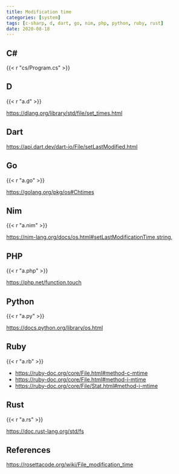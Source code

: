 ```yaml
---
title: Modification time
categories: [system]
tags: [c-sharp, d, dart, go, nim, php, python, ruby, rust]
date: 2020-08-18
---
```


## C#

{{< r "cs/Program.cs" >}}

## D

{{< r "a.d" >}}

<https://dlang.org/library/std/file/set_times.html>

## Dart

<https://api.dart.dev/dart-io/File/setLastModified.html>

## Go

{{< r "a.go" >}}

<https://golang.org/pkg/os#Chtimes>

## Nim

{{< r "a.nim" >}}

<https://nim-lang.org/docs/os.html#setLastModificationTime,string,>

## PHP

{{< r "a.php" >}}

<https://php.net/function.touch>

## Python

{{< r "a.py" >}}

<https://docs.python.org/library/os.html>

## Ruby

{{< r "a.rb" >}}

- <https://ruby-doc.org/core/File.html#method-c-mtime>
- <https://ruby-doc.org/core/File.html#method-i-mtime>
- <https://ruby-doc.org/core/File/Stat.html#method-i-mtime>

## Rust

{{< r "a.rs" >}}

<https://doc.rust-lang.org/std/fs>

## References

<https://rosettacode.org/wiki/File_modification_time>
